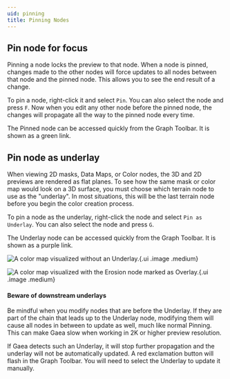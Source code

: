```yaml
---
uid: pinning
title: Pinning Nodes
---
```


## Pin node for focus

Pinning a node locks the preview to that node. When a node is pinned, changes made to the other nodes will force updates to all nodes between that node and the pinned node. This allows you to see the end result of a change.

To pin a node, right-click it and select `Pin`. You can also select the node and press `F`. Now when you edit any other node before the pinned node, the changes will propagate all the way to the pinned node every time.

The Pinned node can be accessed quickly from the Graph Toolbar. It is shown as a green link.

## Pin node as underlay

When viewing 2D masks, Data Maps, or Color nodes, the 3D and 2D previews are rendered as flat planes. To see how the same mask or color map would look on a 3D surface, you must choose which terrain node to use as the "underlay". In most situations, this will be the last terrain node before you begin the color creation process.

To pin a node as the underlay, right-click the node and select `Pin as Underlay`. You can also select the node and press `G`.

The Underlay node can be accessed quickly from the Graph Toolbar. It is shown as a purple link.


![A color map visualized without an Underlay.](/images/ui/underlay_0.webp){.ui .image .medium}

![A color map visualized with the Erosion node marked as Overlay.](/images/ui/underlay_1.webp){.ui .image .medium}


#### Beware of downstream underlays

Be mindful when you modify nodes that are before the Underlay. If they are part of the chain that leads up to the Underlay node, modifying them will cause all nodes in between to update as well, much like normal Pinning. This can make Gaea slow when working in 2K or higher preview resolution.

If Gaea detects such an Underlay, it will stop further propagation and the underlay will not be automatically updated. A red exclamation button will flash in the Graph Toolbar. You will need to select the Underlay to update it manually.
